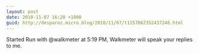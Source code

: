 ```yaml
---
layout: post
date: 2010-11-07 16:20 +1000
guid: http://desparoz.micro.blog/2010/11/07/t1157062352437248.html
---
```

Started Run with @walkmeter at 5:19 PM, Walkmeter will speak your replies to me.
